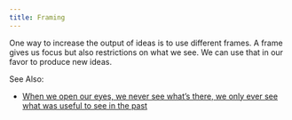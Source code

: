 ```yaml
---
title: Framing
---
```


One way to increase the output of ideas is to use different frames. A frame gives us focus but also restrictions on what we see. We can use that in our favor to produce new ideas.

See Also:

* [When we open our eyes, we never see what’s there, we only ever see what was useful to see in the past](https://www.youtube.com/watch?v=7OAQXg8rAQk) 